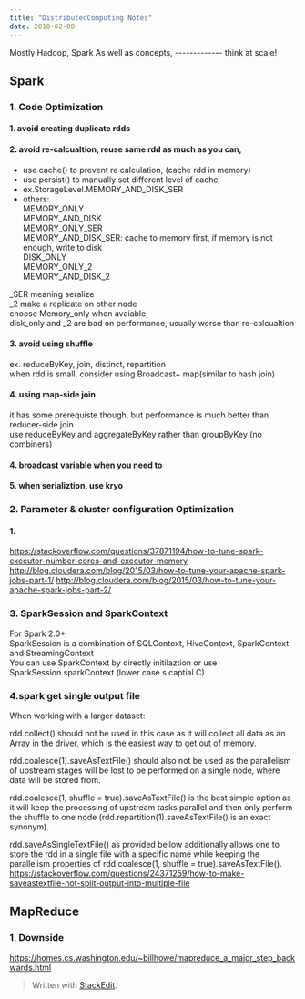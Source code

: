 ```yaml
---
title: "DistributedComputing Notes"
date: 2018-02-08
---
```


Mostly Hadoop, Spark
As well as concepts, ------------- think at scale!

Spark
---------------------
### 1. Code Optimization

#### 1. avoid creating duplicate rdds


#### 2. avoid re-calcualtion, reuse same rdd as much as you can, 
- use cache() to prevent re calculation, (cache rdd in memory)
- use persist() to manually set different level of cache, 
- ex.StorageLevel.MEMORY_AND_DISK_SER
- others:  
MEMORY_ONLY  
MEMORY_AND_DISK  
MEMORY_ONLY_SER  
MEMORY_AND_DISK_SER: cache to memory first, if memory is not enough, write to disk  
DISK_ONLY  
MEMORY_ONLY_2  
MEMORY_AND_DISK_2  
  
_SER meaning seralize  
_2 make a replicate on other node  
choose Memory_only when avaiable,   
disk_only and _2 are bad on performance, usually worse than re-calcualtion  

#### 3. avoid using shuffle
ex. reduceByKey, join, distinct, repartition  
when rdd is small, consider using Broadcast+ map(similar to hash join)

#### 4. using map-side join
it has some prerequiste though, but performance is much better than reducer-side join  
use reduceByKey and aggregateByKey rather than groupByKey (no combiners)  

#### 4. broadcast variable when you need to

#### 5. when serializtion, use kryo

### 2. Parameter & cluster configuration Optimization
#### 1.
https://stackoverflow.com/questions/37871194/how-to-tune-spark-executor-number-cores-and-executor-memory
http://blog.cloudera.com/blog/2015/03/how-to-tune-your-apache-spark-jobs-part-1/
http://blog.cloudera.com/blog/2015/03/how-to-tune-your-apache-spark-jobs-part-2/

### 3. SparkSession and SparkContext
For Spark 2.0+  
SparkSession is a combination of SQLContext, HiveContext, SparkContext and StreamingContext  
You can use SparkContext by directly initilaztion or use SparkSession.sparkContext  (lower case s captial C)


### 4.spark get single output file

When working with a larger dataset:  

rdd.collect() should not be used in this case as it will collect all data as an Array in the driver, which is the easiest way to get out of memory.  

rdd.coalesce(1).saveAsTextFile() should also not be used as the parallelism of upstream stages will be lost to be performed on a single node, where data will be stored from.  

rdd.coalesce(1, shuffle = true).saveAsTextFile() is the best simple option as it will keep the processing of upstream tasks parallel and then only perform the shuffle to one node (rdd.repartition(1).saveAsTextFile() is an exact synonym).  

rdd.saveAsSingleTextFile() as provided bellow additionally allows one to store the rdd in a single file with a specific name while keeping the parallelism properties of rdd.coalesce(1, shuffle = true).saveAsTextFile().
https://stackoverflow.com/questions/24371259/how-to-make-saveastextfile-not-split-output-into-multiple-file

MapReduce
---------------------
### 1. Downside
https://homes.cs.washington.edu/~billhowe/mapreduce_a_major_step_backwards.html



> Written with [StackEdit](https://stackedit.io/).
<!--stackedit_data:
eyJoaXN0b3J5IjpbMTM3NjAxODIyXX0=
-->